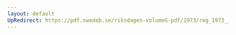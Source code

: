 ```yaml
---
layout: default
UpRedirect: https://pdf.swedeb.se/riksdagen-volumeG-pdf/1973/reg_1973__reg_01/reg_1973__reg_01_0279.pdf
---
```

